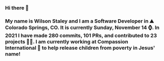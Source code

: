 ### Hi there 👋

### My name is Wilson Staley and I am a Software Developer in ⛰ Colorado Springs, CO.  It is currently Sunday, November 14 ⌚. In 2021 I have made 280 commits, 101 PRs, and contributed to 23 projects 👨‍💻. I am currently working at Compassion International 🏢 to help release children from poverty in Jesus' name!